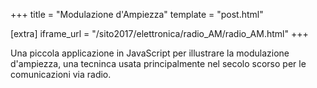 +++
title = "Modulazione d'Ampiezza"
template = "post.html"

[extra]
iframe_url = "/sito2017/elettronica/radio_AM/radio_AM.html"
+++

Una piccola applicazione in JavaScript per illustrare la modulazione
d'ampiezza, una tecninca usata principalmente nel secolo scorso per le
comunicazioni via radio.

<!-- more -->
